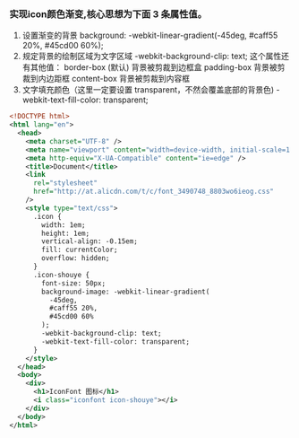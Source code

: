 ### 实现icon颜色渐变,核心思想为下面 3 条属性值。
1.  设置渐变的背景
background: -webkit-linear-gradient(-45deg, #caff55 20%, #45cd00 60%);
2. 规定背景的绘制区域为文字区域
-webkit-background-clip: text;
这个属性还有其他值：
border-box (默认) 背景被剪裁到边框盒
padding-box 背景被剪裁到内边距框
content-box 背景被剪裁到内容框
3. 文字填充颜色（这里一定要设置 transparent，不然会覆盖底部的背景色)
-webkit-text-fill-color: transparent;

```xml
<!DOCTYPE html>
<html lang="en">
  <head>
    <meta charset="UTF-8" />
    <meta name="viewport" content="width=device-width, initial-scale=1.0" />
    <meta http-equiv="X-UA-Compatible" content="ie=edge" />
    <title>Document</title>
    <link
      rel="stylesheet"
      href="http://at.alicdn.com/t/c/font_3490748_8803wo6ieog.css"
    />
    <style type="text/css">
      .icon {
        width: 1em;
        height: 1em;
        vertical-align: -0.15em;
        fill: currentColor;
        overflow: hidden;
      }
      .icon-shouye {
        font-size: 50px;
        background-image: -webkit-linear-gradient(
          -45deg,
          #caff55 20%,
          #45cd00 60%
        );
        -webkit-background-clip: text;
        -webkit-text-fill-color: transparent;
      }
    </style>
  </head>
  <body>
    <div>
      <h1>IconFont 图标</h1>
      <i class="iconfont icon-shouye"></i>
    </div>
  </body>
</html>

```